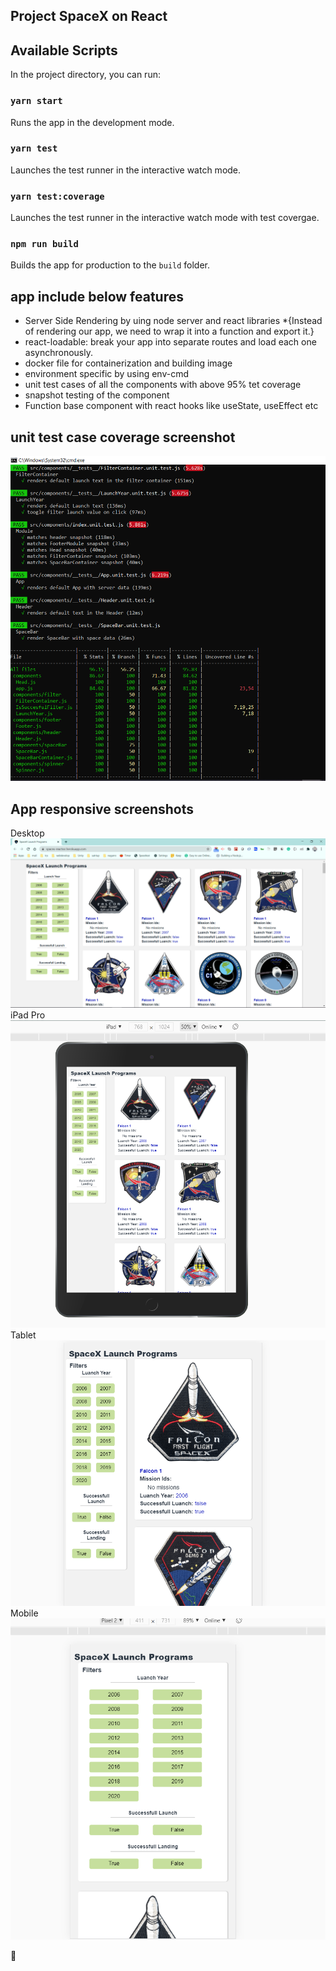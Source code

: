 ## Project SpaceX on React

## Available Scripts

In the project directory, you can run:

### `yarn start`

Runs the app in the development mode.<br />

### `yarn test`

Launches the test runner in the interactive watch mode.<br />

### `yarn test:coverage`

Launches the test runner in the interactive watch mode with test covergae.<br />

### `npm run build`

Builds the app for production to the `build` folder.<br />

## app include below features

- Server Side Rendering by uing node server and react libraries *{Instead of rendering our app, we need to wrap it into a function and export it.}
- react-loadable: break your app into separate routes and load each one asynchronously.
- docker file for containerization and building image
- environment specific by using env-cmd
- unit test cases of all the components with above 95% tet coverage
- snapshot testing of the component
- Function base component with react hooks like useState, useEffect etc


## unit test case coverage screenshot
![Alt text](screenshots/test.PNG?raw=true "Unit Test Case Coverage")

## App responsive screenshots
Desktop
![Alt text](screenshots/desktop.PNG?raw=true "Desktop")
iPad Pro
![Alt text](screenshots/iPad.PNG?raw=true "iPad")
Tablet
![Alt text](screenshots/tablet-small.PNG?raw=true "Tablet")
Mobile
![Alt text](screenshots/mobile.PNG?raw=true "Mobile")

🥳